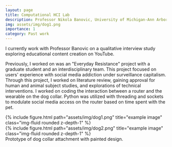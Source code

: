 ```yaml
---
layout: page
title: Computational HCI Lab
description: Professor Nikola Banovic, University of Michigan-Ann Arbor, November 2021 - Present
img: assets/img/dog1.png
importance: 1
category: Past work
---
```

I currently work with Professor Banovic on a qualitative interview study exploring educational content creation on YouTube.

Previously, I worked on was an "Everyday Resistance" project with a graduate student and an interdisciplinary team. This project focused on users' experience with social media addiction under surveillance capitalism. Through this project, I worked on literature review, gaining approval for human and animal subject studies, and explorations of technical interventions. I worked on coding the interaction between a router and the wearable on the dog collar. Python was utilized with threading and sockets to modulate social media access on the router based on time spent with the pet.

<div class="row">
    <div class="col-sm mt-3 mt-md-0">
        {% include figure.html path="assets/img/dog1.png" title="example image" class="img-fluid rounded z-depth-1" %}
    </div>
    <div class="col-sm mt-3 mt-md-0">
        {% include figure.html path="assets/img/dog2.png" title="example image" class="img-fluid rounded z-depth-1" %}
    </div>
</div>
<div class="caption">
    Prototype of dog collar attachment with painted design.
</div>